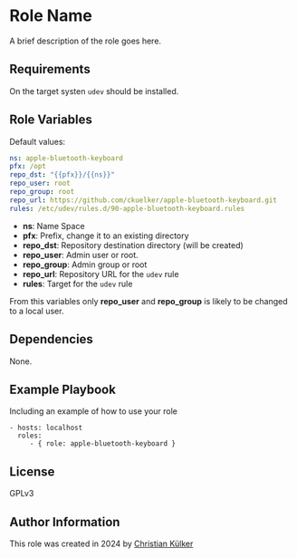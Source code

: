 Role Name
=========

A brief description of the role goes here.

Requirements
------------

On the target systen `udev` should be installed.

Role Variables
--------------

Default values:

```yaml
ns: apple-bluetooth-keyboard
pfx: /opt
repo_dst: "{{pfx}}/{{ns}}"
repo_user: root
repo_group: root
repo_url: https://github.com/ckuelker/apple-bluetooth-keyboard.git
rules: /etc/udev/rules.d/90-apple-bluetooth-keyboard.rules
```

- __ns__: Name Space
- __pfx__: Prefix, change it to an existing directory
- **repo_dst**: Repository destination directory (will be created)
- **repo_user**: Admin user or root.
- **repo_group**: Admin group or root
- **repo_url**: Repository URL for the `udev` rule
- __rules__: Target for the `udev` rule

From this variables only **repo_user** and **repo_group** is likely to
be changed to a local user.

Dependencies
------------

None.

Example Playbook
----------------

Including an example of how to use your role

    - hosts: localhost
      roles:
         - { role: apple-bluetooth-keyboard }

License
-------

GPLv3

Author Information
------------------

This role was created in 2024 by [Christian Külker](https://christian.kuelker.info)

